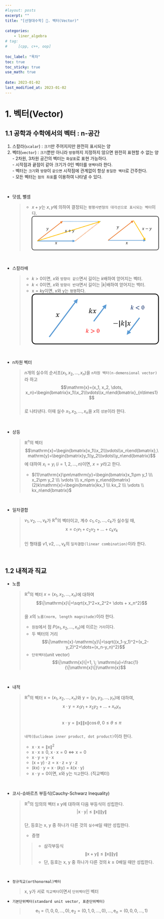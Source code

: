 ```yaml
---
#layout: posts
excerpt: ""
title: "[선형대수학] 📂. 벡터(Vector)"

categories:
    - liner_algebra
# tag:
#     [cpp, c++, oop]

toc_label: "목차"
toc: true
toc_sticky: true
use_math: true

date: 2023-01-02
last_modified_at: 2023-01-02
---
```


# 1. 벡터(Vector)
## 1.1 공학과 수학에서의 벡터 : n-공간
  1. 스칼라(`scalar`) : `크기`만 주어지지만 완전히 표시되는 양
  2. 벡터(`vector`) : `크기`뿐만 아니라 `방향`까지 지정하지 않으면 완전히 표현할 수 없는 양  
    - 2차원, 3차원 공간의 벡터는 `화살표`로 표현 가능하다.  
    - 시작점과 끝점이 같아 크기가 0인 벡터를 `영벡터`라 한다.  
    - 벡터는 `크기`와 `방향`이 `같으면` 시작점에 관계없이 항상 `동일한 벡터`로 간주한다.  
    - 모든 벡터는 `점의 좌표`를 이용하여 나타낼 수 있다.  

<br>

  - 덧셈, 뺄셈  
    > - $x+y$는 $x, y$에 의하여 결정되는 `평행사변형의 대각선으로 표시되는 벡터`이다.  
    > ![plus_minus](../../assets/images/liner_algebra/0_vector/plus_minus.png)

<br>

  - 스칼라배
    > - $k>0$이면, $x$와 `방향이 같으`면서 길이는 $k$배하여 얻어지는 벡터.
    > - $k<0$이면, $x$와 `방향이 반대`면서 길이는 $\lvert k \rvert$배하여 얻어지는 백터.
    > - $\mathrm{x}=k\mathrm{y}$이면, $\mathrm{x}$와 $\mathrm{y}$는 `평행`하다.
    > ![scalar_multiply](../../assets/images/liner_algebra/0_vector/scalar_multiply.png)

<br>

  - n차원 벡터
    > $n$개의 실수의 순서조$(x_1, x_2, \dots, x_n)$을 `n차원 벡터(n-demensional vector)`라 하고  
    > $$\mathrm{x}=(x_1, x_2, \dots, x_n)=\begin{bmatrix}x_1\\x_2\\\vdots\\x_n\end{bmatrix}_{n\times1}$$  
    > 로 나타낸다. 이때 실수 $x_1, x_2, \dots, x_n$을 $x$의 `성분`이라 한다.

<br>

  - 상등
    > $\mathbb{R}^n$의 벡터  
    > $$\mathrm{x}=\begin{bmatrix}x_1\\x_2\\\vdots\\x_n\end{bmatrix},\mathrm{y}=\begin{bmatrix}y_1\\y_2\\\vdots\\y_n\end{bmatrix}$$
    > 에 대하여 $x_i=y_i$ $(i=1,2, \dots, n)$이면, $x=y$라고 한다.  
    > - $(1)\mathrm{x}\pm\mathrm{y}=\begin{bmatrix}x_1\pm y_1 \\\ x_2\pm y_2 \\\ \vdots \\\ x_n\pm y_n\end{bmatrix}(2)k\mathrm{x}=\begin{bmatrix}kx_1 \\\ kx_2 \\\ \vdots \\ kx_n\end{bmatrix}$

<br>

  - 일차결합
    > $v_1, v_2, \dots, v_k$가 $\mathbb{R}^n$의 벡터이고, 계수 $c_1, c_2, \dots, c_k$가 실수일 때,  
    > $$ \mathrm{x}=c_1v_1+c_2v_2+ \dots + c_kv_k$$  
    > 인 형태를 $v1,v2,\dots,v_k$의 `일차결합(linear combination)`이라 한다.  

<br>

## 1.2 내적과 직교
  - 노름
    > $\mathbb{R}^n$의 벡터 $x=(x_1, x_2, \dots, x_n)$에 대하여  
    > $$\|\mathrm{x}\|=\sqrt{x_1^2+x_2^2+ \dots + x_n^2}$$  
    > 을 $x$의 `노름(norm, length magnitude)`이라 한다.  
    > - `원점`에서 점 $P(x_1, x_2, \dots, x_n)$에 이르는 `거리`이다.  
    > - 두 벡터의 거리   
    > $$\|\mathrm{x}-\mathrm{y}\|=\sqrt{(x_1-y_1)^2+(x_2-y_2)^2+\dots+(x_n-y_n)^2}$$
    > - `단위벡터`(unit vector)  
    > $$\|\mathrm{x}\|=1, \; \mathrm{u}=\frac{1}{\|\mathrm{x}\|}\mathrm{x}$$

<br>
  
  - 내적
    > $\mathbb{R}^n$의 벡터 $\mathrm{x}=(x_1,x_2,\dots,x_n)$와 $\mathrm{y}=(y_1,y_2,\dots,y_n)$에 대하여,  
    > $$\mathrm{x}\cdot\mathrm{y}=x_1y_1+x_2y_2+\dots+x_ny_n$$  
    > $$\mathrm{x}\cdot\mathrm{y}=\|\mathrm{x}\|\|\mathrm{x}\|\cos{\theta},\;0\le\theta\le\pi$$  
    > `내적(Euclidean inner product, dot product)`이라 한다.  
    > - $\mathrm{x}\cdot\mathrm{x}=\|\mathrm{x}\|^2$
    > - $\mathrm{x}\cdot\mathrm{x}\ge0,\; \mathrm{x}\cdot\mathrm{x}=0\Leftrightarrow \mathrm{x}=0$
    > - $\mathrm{x}\cdot\mathrm{y} = \mathrm{y}\cdot\mathrm{x}$
    > - $(\mathrm{x}+\mathrm{y})\cdot\mathrm{z}=\mathrm{x}\cdot\mathrm{z}+\mathrm{y}\cdot\mathrm{z}$
    > - $(k\mathrm{x})\cdot\mathrm{y}=\mathrm{x}\cdot(k\mathrm{y})=k(\mathrm{x}\cdot\mathrm{y})$
    > - $\mathrm{x}\cdot\mathrm{y}=0$이면, $\mathrm{x}$와 $\mathrm{y}$는 `직교`한다. (직교벡터)
  
<br>

  - 코시-슈바르츠 부등식(Cauchy-Schwarz Inequality)
    > $\mathbb{R}^n$의 임의의 벡터 $\mathrm{x}$ $\mathrm{y}$에 대하여 다음 부등식이 성립한다.  
    > $$|\mathrm{x}\cdot\mathrm{y}|\le\|\mathrm{x}\|\|\mathrm{y}\|$$  
    > 단, 등호는 $\mathrm{x}$, $\mathrm{y}$ 중 하나가 다른 것의 `실수배`일 때만 성립한다.  
    > - 증명  
    >> - 삼각부등식  
    >> $$\|\mathrm{x}+\mathrm{y}\|\le\|\mathrm{x}\|\|\mathrm{y}\|$$  
    >> - 단, 등호는 $\mathrm{x}$, $\mathrm{y}$ 중 하나가 다른 것의 $k\ge0$배일 때만 성립한다.
 

<br>

  - `정규직교(orthonormal)벡터`
    > $\mathrm{x}$, $\mathrm{y}$가 서로 `직교벡터`이면서 `단위벡터`인 벡터
  - `기본단위벡터(standard unit vector, 표준단위벡터)`
    > $$\mathrm{e}_1=(1,0,0,\dots,0),\mathrm{e}_2=(0,1,0,\dots,0),\dots,\mathrm{e}_n=(0,0,0,\dots,1)$$
    
